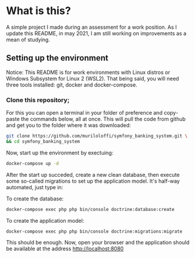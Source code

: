 # What is this?

A simple project I made during an assessment for a work position. 
As I update this README, in may 2021, I am still working on improvements as a mean of studying.

## Setting up the environment

Notice: This README is for work environments with Linux distros or Windows Subsystem for Linux 2 (WSL2). 
That being said, you will need three tools installed: git, docker and docker-compose.

### Clone this repository; 

For this you can open a terminal in your folder of preference and copy-paste the commands below, all at once. This will pull the code from github and get you to the folder where it was downloaded:

```bash
git clone https://github.com/muriloloffi/symfony_banking_system.git \
&& cd symfony_banking_system
```

Now, start up the environment by exectuing:

```bash
docker-compose up -d
```

After the start up succeded, create a new clean database, then execute some so-called migrations to set up the application model. 
It's half-way automated, just type in:

To create the database:
```bash
docker-compose exec php php bin/console doctrine:database:create
```

To create the application model:
```bash
docker-compose exec php php bin/console doctrine:migrations:migrate
```

This should be enough. Now, open your browser and the application should be available at the address <http://localhost:8080>
